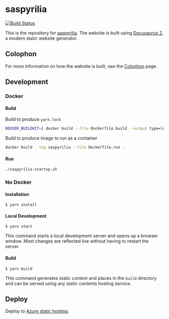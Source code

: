 # saspyrilia

[![Build Status](https://dev.azure.com/curtisalexander/saspyrilia/_apis/build/status/curtisalexander.saspyrilia?branchName=maian)](https://dev.azure.com/curtisalexander/saspyrilia/_build/latest?definitionId=7&branchName=main)

This is the repository for [saspyrilia](https://www.saspyrilia.com).  The website is built using [Docusaurus 2](https://v2.docusaurus.io/), a modern static website generator.

## Colophon
For more information on how the website is built, see the [Colophon](https://www.saspyrilia.com/docs/colophon) page.

## Development

### Docker

#### Build
Build to produce `yarn.lock`

```sh
DOCKER_BUILDKIT=1 docker build --file Dockerfile.build --output type=local,dest=. .
```

Build to produce image to run as a container
```sh
docker build --tag saspyrilia --file Dockerfile.run .
```

#### Run

```sh
./saspyrilia-startup.sh
```

### No Docker

#### Installation

```
$ yarn install
```

#### Local Development

```
$ yarn start
```

This command starts a local development server and opens up a browser window. Most changes are reflected live without having to restart the server.

#### Build

```
$ yarn build
```

This command generates static content and places in the `build` directory and can be served using any static contents hosting service.


## Deploy

Deploy to [Azure static hosting](https://docs.microsoft.com/en-us/azure/storage/blobs/storage-blob-static-website).